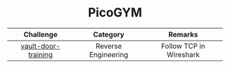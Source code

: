 <div align="center">
  
# PicoGYM

| Challenge | Category  | Remarks  |
| :-----: | :-: | :-: |
| [vault-door-training](https://github.com/Melo-Lucas/CTF-writeups/tree/main/picoGYM/vault-door-training) | Reverse Engineering | Follow TCP in Wireshark |

</div>
